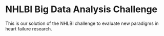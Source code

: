 # NHLBI Big Data Analysis Challenge
This is our solution of the NHLBI challenge to evaluate new paradigms in heart failure research.
